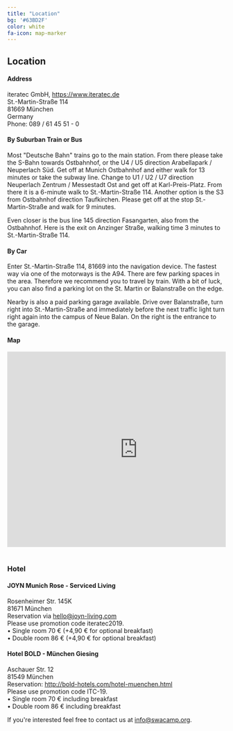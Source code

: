 ```yaml
---
title: "Location"
bg: '#63BD2F'
color: white
fa-icon: map-marker
---
```


## Location

#### Address

<p>iteratec GmbH, <a href="https://www.iteratec.de">https://www.iteratec.de</a><br/>
St.-Martin-Straße 114<br/>
81669 München <br/>
Germany<br/>
Phone: 089 / 61 45 51 - 0
</p>


#### By Suburban Train or Bus

Most "Deutsche Bahn" trains go to the main station. From there please take the S-Bahn towards Ostbahnhof, or the U4 / U5 direction Arabellapark / Neuperlach Süd. Get off at Munich Ostbahnhof and either walk for 13 minutes or take the subway line. Change to U1 / U2 / U7 direction Neuperlach Zentrum / Messestadt Ost and get off at Karl-Preis-Platz. From there it is a 6-minute walk to St.-Martin-Straße 114.
Another option is the S3 from Ostbahnhof direction Taufkirchen. Please get off at the stop St.-Martin-Straße and walk for 9 minutes. 

Even closer is the bus line 145 direction Fasangarten, also from the Ostbahnhof. Here is the exit on Anzinger Straße, walking time 3 minutes to St.-Martin-Straße 114.


#### By Car

Enter St.-Martin-Straße 114, 81669 into the navigation device. The fastest way via one of the motorways is the A94. There are few parking spaces in the area. Therefore we recommend you to travel by train. With a bit of luck, you can also find a parking lot on the St. Martin or Balanstraße on the edge.

Nearby is also a paid parking garage available. Drive over Balanstraße, turn right into St.-Martin-Straße and immediately before the next traffic light turn right again into the campus of Neue Balan. On the right is the entrance to the garage. 


#### Map

<div style="overflow:hidden">
<iframe src="https://www.google.com/maps/embed?pb=!1m18!1m12!1m3!1d2663.5020115683064!2d11.600626715988403!3d48.11984147922208!2m3!1f0!2f0!3f0!3m2!1i1024!2i768!4f13.1!3m3!1m2!1s0x479dde061a628823%3A0x36bbe7efc7b41a06!2siteratec+GmbH!5e0!3m2!1sde!2sde!4v1564496811148!5m2!1sde!2sde" width="600" height="450" frameborder="0" style="border:0" allowfullscreen></iframe>
</div>

<br/> 

### Hotel

#### JOYN  Munich Rose - Serviced Living<br/>
Rosenheimer Str. 145K<br/>
81671 München<br/>
Reservation via <a href="mailto:hello@joyn-living.com">hello@joyn-living.com</a> <br/>
Please use promotion code iteratec2019.<br/>
•	Single room 70 € (+4,90 € for optional breakfast)<br/>
•	Double room 86 € (+4,90 € for optional breakfast)<br/>

#### Hotel BOLD - München Giesing<br/>
Aschauer Str. 12<br/>
81549 München<br/>
Reservation: <a href="http://bold-hotels.com/hotel-muenchen.html">http://bold-hotels.com/hotel-muenchen.html</a><br/> 
Please use promotion code ITC-19.  <br/>
•	Single room 70 € including breakfast<br/>
•	Double room 86 € including breakfast<br/>


If you're interested feel free to contact us at
<a href="mailto:info@swacamp.org">info@swacamp.org<a>.
